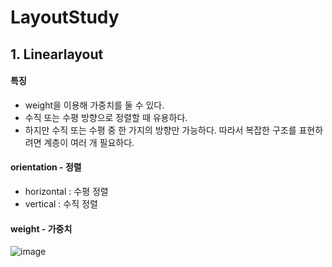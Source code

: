 # LayoutStudy
## 1. Linearlayout
#### 특징
- weight을 이용해 가중치를 둘 수 있다.
- 수직 또는 수평 방향으로 정렬할 때 유용하다.
- 하지만 수직 또는 수평 중 한 가지의 방향만 가능하다. 따라서 복잡한 구조를 표현하려면 계층이 여러 개 필요하다.

#### orientation - 정렬
- horizontal : 수평 정렬
- vertical : 수직 정렬

#### weight - 가중치
![image](https://user-images.githubusercontent.com/68562176/95116298-c6a7e680-0781-11eb-8856-7a65d9f36624.png)

